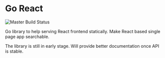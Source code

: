 Go React
========

![Master Build Status](https://travis-ci.org/yookoala/goreact.svg?branch=master)

Go library to help serving React frontend statically.
Make React based single page app searchable.

The library is still in early stage.
Will provide better documentation once API is stable.
